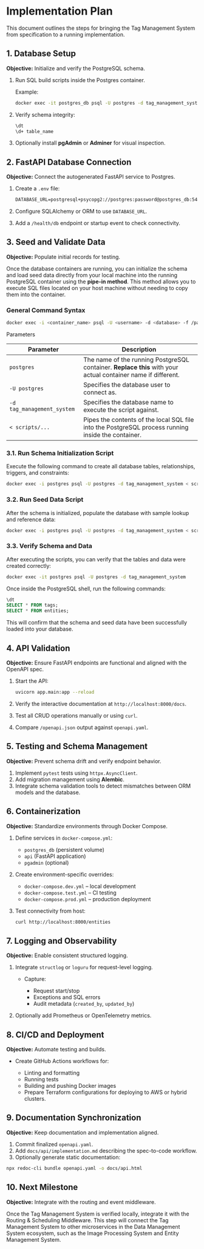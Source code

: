 
# Implementation Plan

This document outlines the steps for bringing the Tag Management System from specification to a running implementation.

## 1. Database Setup

**Objective:** Initialize and verify the PostgreSQL schema.

1. Run SQL build scripts inside the Postgres container.

	Example:

	```bash
	docker exec -it postgres_db psql -U postgres -d tag_management_system -f /scripts/schema.sql
	```

2. Verify schema integrity:

	```bash
	\dt
	\d+ table_name
	```

3. Optionally install **pgAdmin** or **Adminer** for visual inspection.

## 2. FastAPI Database Connection

**Objective:** Connect the autogenerated FastAPI service to Postgres.

1. Create a `.env` file:

	```txt
	DATABASE_URL=postgresql+psycopg2://postgres:password@postgres_db:5432/tag_management_system
	```

2. Configure SQLAlchemy or ORM to use `DATABASE_URL`.
3. Add a `/health/db` endpoint or startup event to check connectivity.

## 3. Seed and Validate Data

**Objective:** Populate initial records for testing.

Once the database containers are running, you can initialize the schema and load seed data directly from your local machine into the running PostgreSQL container using the **pipe-in method**. This method allows you to execute SQL files located on your host machine without needing to copy them into the container.

### General Command Syntax

```bash
docker exec -i <container_name> psql -U <username> -d <database> -f /path/inside/container/to/script.sql
```

Parameters

| Parameter            | Description                                                                                              |
| -------------------- | -------------------------------------------------------------------------------------------------------- |
| `postgres`           | The name of the running PostgreSQL container. **Replace this** with your actual container name if different. |
| `-U postgres`        | Specifies the database user to connect as.                                                               |
| `-d tag_management_system` | Specifies the database name to execute the script against.                                               |
| `< scripts/...`      | Pipes the contents of the local SQL file into the PostgreSQL process running inside the container.       |

### 3.1. Run Schema Initialization Script

Execute the following command to create all database tables, relationships, triggers, and constraints:

```bash
docker exec -i postgres psql -U postgres -d tag_management_system < scripts/00_schema_init.sql
```

### 3.2. Run Seed Data Script

After the schema is initialized, populate the database with sample lookup and reference data:

```bash
docker exec -i postgres psql -U postgres -d tag_management_system < scripts/01_seed_data.sql
```

### 3.3. Verify Schema and Data

After executing the scripts, you can verify that the tables and data were created correctly:

```bash
docker exec -it postgres psql -U postgres -d tag_management_system
```

Once inside the PostgreSQL shell, run the following commands:

```sql
\dt
SELECT * FROM tags;
SELECT * FROM entities;
```

This will confirm that the schema and seed data have been successfully loaded into your database.

## 4. API Validation

**Objective:** Ensure FastAPI endpoints are functional and aligned with the OpenAPI spec.

1. Start the API:

	```bash
	uvicorn app.main:app --reload
	```

2. Verify the interactive documentation at `http://localhost:8000/docs`.
3. Test all CRUD operations manually or using `curl`.
4. Compare `/openapi.json` output against `openapi.yaml`.

## 5. Testing and Schema Management

**Objective:** Prevent schema drift and verify endpoint behavior.

1. Implement `pytest` tests using `httpx.AsyncClient`.
2. Add migration management using **Alembic**.
3. Integrate schema validation tools to detect mismatches between ORM models and the database.

## 6. Containerization

**Objective:** Standardize environments through Docker Compose.

1. Define services in `docker-compose.yml`:

	* `postgres_db` (persistent volume)
	* `api` (FastAPI application)
	* `pgadmin` (optional)

2. Create environment-specific overrides:

	* `docker-compose.dev.yml` – local development
	* `docker-compose.test.yml` – CI testing
	* `docker-compose.prod.yml` – production deployment

3. Test connectivity from host:

	```bash
	curl http://localhost:8000/entities
	```

## 7. Logging and Observability

**Objective:** Enable consistent structured logging.

1. Integrate `structlog` or `loguru` for request-level logging.

	* Capture:

		* Request start/stop
		* Exceptions and SQL errors
		* Audit metadata (`created_by`, `updated_by`)

2. Optionally add Prometheus or OpenTelemetry metrics.

## 8. CI/CD and Deployment

**Objective:** Automate testing and builds.

* Create GitHub Actions workflows for:

	* Linting and formatting
	* Running tests
	* Building and pushing Docker images
	* Prepare Terraform configurations for deploying to AWS or hybrid clusters.

## 9. Documentation Synchronization

**Objective:** Keep documentation and implementation aligned.

1. Commit finalized `openapi.yaml`.
2. Add `docs/api/implementation.md` describing the spec-to-code workflow.
3. Optionally generate static documentation:

  ```bash
  npx redoc-cli bundle openapi.yaml -o docs/api.html
  ```

## 10. Next Milestone

**Objective:** Integrate with the routing and event middleware.

Once the Tag Management System is verified locally, integrate it with the Routing & Scheduling Middleware. This step will connect the Tag Management System to other microservices in the Data Management System ecosystem, such as the Image Processing System and Entity Management System.
